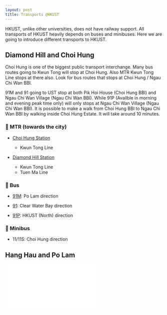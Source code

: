 ```yaml
---
layout: post
title: Transports @HKUST
---
```


HKUST, unlike other universities, does not have railway support. All transports of HKUST heavily depends on buses and minibuses. Here we are going to introduce different transports to HKUST.

## Diamond Hill and Choi Hung

Choi Hung is one of the biggest public transport interchange. Many bus routes going to Kwun Tong will stop at Choi Hung. Also MTR Kwun Tong Line stops at there also. Look for bus routes that stops at Choi Hung / Ngau Chi Wan BBI.

91M and 91 going to UST stop at both Pik Hoi House (Choi Hung BBI) and Ngau Chi Wan Village (Ngau Chi Wan BBI). While 91P (Availble in morning and evening peak time only) will only stops at Ngau Chi Wan Village (Ngau Chi Wan BBI). It is possible to make a walk from Choi Hung BBI to Ngau Chi Wan BBI by walking inside Choi Hung Estate. It will take around 10 minutes.

### 🚉 MTR (towards the city)

- [Choi Hung Station](https://en.wikipedia.org/wiki/Choi_Hung_station)
  - Kwun Tong Line

- [Diamond Hill Station](https://en.wikipedia.org/wiki/Diamond_Hill_station)
  - Kwun Tong Line
  - Tuen Ma Line

### 🚌 Bus

- [91M](https://search.kmb.hk/KMBWebSite/?action=routesearch&route=91M&lang=en): Po Lam direction

- [91](https://search.kmb.hk/KMBWebSite/?action=routesearch&route=91&lang=en): Clear Water Bay direction

- [91P](https://search.kmb.hk/KMBWebSite/?action=routesearch&route=91P&lang=en): HKUST (North) direction

### 🚌 Minibus

- 11/11S: Choi Hung direction

## Hang Hau and Po Lam

![Hang Hau](_pages/places/off_campus/Hang_Hau.md)
